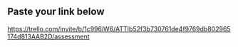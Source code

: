 ## Paste your link below

https://trello.com/invite/b/1c996iW6/ATTIb52f3b730761de4f9769db802965174d813AAB2D/assessment

